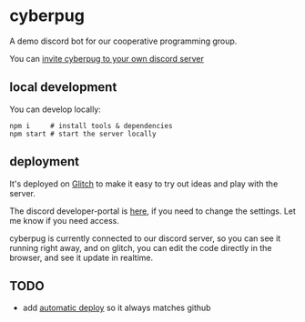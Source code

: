 # cyberpug

A demo discord bot for our cooperative programming group.

You can [invite cyberpug to your own discord server](https://discord.com/oauth2/authorize?client_id=825469215330271283&scope=bot)

## local development

You can develop locally:

```
npm i     # install tools & dependencies
npm start # start the server locally
```

## deployment

It's deployed on [Glitch](https://glitch.com/edit/#!/cyberpug) to make it easy to try out ideas and play with the server.

The discord developer-portal is [here](https://discord.com/developers/applications/825469215330271283), if you need to change the settings. Let me know if you need access.

cyberpug is currently connected to our discord server, so you can see it running right away, and on glitch, you can edit the code directly in the browser, and see it update in realtime.



## TODO

- add [automatic deploy](https://support.glitch.com/t/tutorial-how-to-auto-update-your-project-with-github/8124) so it always matches github
